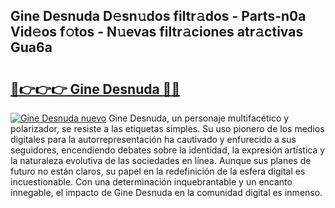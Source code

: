 ## Gine Desnuda D𝚎sn𝚞dos filtr𝚊dos - Parts-n0a Vid𝚎os f𝚘tos - N𝚞evas filtr𝚊ciones atr𝚊ctivas Gua6a

# <h2><a href="http://mb4lf7b.tromn.icu/?c=Gine+Desnuda">🔗👉👉👉 Gine Desnuda 🔗🔗</a></h2>

[![Gine Desnuda nuevo](https://i.imgur.com/pEAQMta.gif)](http://mb4lf7b.tromn.icu/?c=Gine+Desnuda)
Gine Desnuda, un personaje multifacético y polarizador, se resiste a las etiquetas simples. Su uso pionero de los medios digitales para la autorrepresentación ha cautivado y enfurecido a sus seguidores, encendiendo debates sobre la identidad, la expresión artística y la naturaleza evolutiva de las sociedades en línea. Aunque sus planes de futuro no están claros, su papel en la redefinición de la esfera digital es incuestionable. Con una determinación inquebrantable y un encanto innegable, el impacto de Gine Desnuda en la comunidad digital es inmenso.
